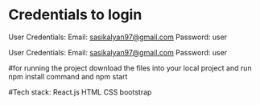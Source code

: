 # Credentials to login



User Credentials:
Email: sasikalyan97@gmail.com
Password: user




User Credentials: Email: sasikalyan97@gmail.com Password: user

#for running the project download the files into your local project and run npm install command and npm start

#Tech stack: React.js HTML CSS bootstrap